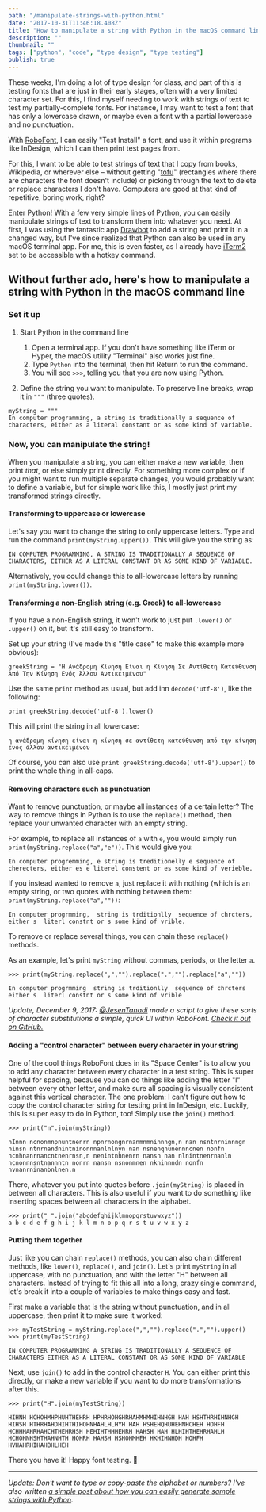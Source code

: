 ```yaml
---
path: "/manipulate-strings-with-python.html"
date: "2017-10-31T11:46:18.408Z" 
title: "How to manipulate a string with Python in the macOS command line"
description: "" 
thumbnail: "" 
tags: ["python", "code", "type design", "type testing"]
publish: true
---
```


These weeks, I'm doing a lot of type design for class, and part of this is testing fonts that are just in their early stages, often with a very limited character set. For this, I find myself needing to work with strings of text to test my partially-complete fonts. For instance, I may want to test a font that has only a lowercase drawn, or maybe even a font with a partial lowercase and no punctuation.

With [RoboFont](http://doc.robofont.com/), I can easily "Test Install" a font, and use it within programs like InDesign, which I can then print test pages from.

For this, I want to be able to test strings of text that I copy from books, Wikipedia, or wherever else – without getting "[tofu](https://en.m.wikipedia.org/wiki/Noto_fonts#Etymology)" (rectangles where there are characters the font doesn't include) or picking through the text to delete or replace characters I don't have. Computers are good at that kind of repetitive, boring work, right?

Enter Python! With a few very simple lines of Python, you can easily manipulate strings of text to transform them into whatever you need. At first, I was using the fantastic app [Drawbot](http://www.drawbot.com/) to add a string and print it in a changed way, but I've since realized that Python can also be used in any macOS terminal app. For me, this is even faster, as I already have [iTerm2](https://www.iterm2.com/) set to be accessible with a hotkey command.

## Without further ado, here's how to manipulate a string with Python in the macOS command line

### Set it up

1. Start Python in the command line
    1. Open a terminal app. If you don't have something like iTerm or Hyper, the macOS utility "Terminal" also works just fine.
    2. Type `Python` into the terminal, then hit Return to run the command.
    3. You will see `>>>`, telling you that you are now using Python.

2. Define the string you want to manipulate. To preserve line breaks, wrap it in `"""` (three quotes).
```
myString = """
In computer programming, a string is traditionally a sequence of characters, either as a literal constant or as some kind of variable.
```

### Now, you can manipulate the string!

When you manipulate a string, you can either make a new variable, then print _that_, or else simply print directly. For something more complex or if you might want to run multiple separate changes, you would probably want to define a variable, but for simple work like this, I mostly just print my transformed strings directly.

#### Transforming to uppercase or lowercase

Let's say you want to change the string to only uppercase letters. Type and run the command `print(myString.upper())`. This will give you the string as:
```
IN COMPUTER PROGRAMMING, A STRING IS TRADITIONALLY A SEQUENCE OF CHARACTERS, EITHER AS A LITERAL CONSTANT OR AS SOME KIND OF VARIABLE.
```

Alternatively, you could change this to all-lowercase letters by running `print(myString.lower())`.

#### Transforming a non-English string (e.g. Greek) to all-lowercase

If you have a non-English string, it won't work to just put `.lower()` or `.upper()` on it, but it's still easy to transform.

Set up your string (I've made this "title case" to make this example more obvious):

```
greekString = "Η Ανάδρομη Κίνηση Είναι η Κίνηση Σε Αντίθετη Κατεύθυνση Από Την Κίνηση Ενός Άλλου Αντικειμένου"
```

Use the same `print` method as usual, but add inn `decode('utf-8')`, like the following:

```
print greekString.decode('utf-8').lower()
```

This will print the string in all lowercase:

```
η ανάδρομη κίνηση είναι η κίνηση σε αντίθετη κατεύθυνση από την κίνηση ενός άλλου αντικειμένου
```

Of course, you can also use `print greekString.decode('utf-8').upper()` to print the whole thing in all-caps.


#### Removing characters such as punctuation

Want to remove punctuation, or maybe all instances of a certain letter? The way to remove things in Python is to use the `replace()` method, then replace your unwanted character with an empty string. 

For example, to replace all instances of `a` with `e`, you would simply run `print(myString.replace("a","e"))`. This would give you:

```
In computer progremming, e string is treditionelly e sequence of cherecters, either es e literel constent or es some kind of verieble.
```

If you instead wanted to remove `a`, just replace it with nothing (which is an empty string, or two quotes with nothing between them: `print(myString.replace("a",""))`:

```
In computer progrmming,  string is trditionlly  sequence of chrcters, either s  literl constnt or s some kind of vrible.
```

To remove or replace several things, you can chain these `replace()` methods.

As an example, let's print `myString` without commas, periods, or the letter `a`. 

```
>>> print(myString.replace(",","").replace(".","").replace("a",""))

In computer progrmming  string is trditionlly  sequence of chrcters either s  literl constnt or s some kind of vrible

```

_Update, December 9, 2017: [@JesenTanadi](https://twitter.com/jesentanadi) made a script to give these sorts of character substitutions a simple, quick UI within RoboFont. [Check it out on GitHub.](https://github.com/jtanadi/robofontScripts/tree/master/noTofu)_

#### Adding a "control character" between every character in your string

One of the cool things RoboFont does in its "Space Center" is to allow you to add any character between every character in a test string. This is super helpful for spacing, because you can do things like adding the letter "l" between every other letter, and make sure all spacing is visually consistent against this vertical character. The one problem: I can't figure out how to copy the control character string for testing print in InDesign, etc. Luckily, this is super easy to do in Python, too! Simply use the `join()` method.

```
>>> print("n".join(myString))

nInnn ncnonmnpnuntnenrn npnrnongnrnanmnmninnngn,n nan nsntnrninnngn ninsn ntnrnandnintninonnnanlnlnyn nan nsnenqnunennncnen nonfn ncnhnanrnancntnenrnsn,n nenintnhnenrn nansn nan nlnintnenrnanln ncnonnnsntnannntn nonrn nansn nsnonmnen nkninnndn nonfn nvnanrninanbnlnen.n
```

There, whatever you put into quotes before `.join(myString)` is placed in between all characters. This is also useful if you want to do something like inserting spaces between all characters in the alphabet.

```
>>> print(" ".join("abcdefghijklmnopqrstuvwxyz"))
a b c d e f g h i j k l m n o p q r s t u v w x y z
```

#### Putting them together

Just like you can chain `replace()` methods, you can also chain different methods, like `lower()`, `replace()`, and `join()`. Let's print `myString` in all uppercase, with no punctuation, and with the letter "H" between all characters. Instead of trying to fit this all into a long, crazy single command, let's break it into a couple of variables to make things easy and fast.

First make a variable that is the string without punctuation, and in all uppercase, then print it to make sure it worked:

```
>>> myTestString = myString.replace(",","").replace(".","").upper()
>>> print(myTestString)

IN COMPUTER PROGRAMMING A STRING IS TRADITIONALLY A SEQUENCE OF CHARACTERS EITHER AS A LITERAL CONSTANT OR AS SOME KIND OF VARIABLE

```

Next, use `join()` to add in the control character `H`. You can either print this directly, or make a new variable if you want to do more transformations after this.


```
>>> print("H".join(myTestString))

HIHNH HCHOHMHPHUHTHEHRH HPHRHOHGHRHAHMHMHIHNHGH HAH HSHTHRHIHNHGH HIHSH HTHRHAHDHIHTHIHOHNHAHLHLHYH HAH HSHEHQHUHEHNHCHEH HOHFH HCHHHAHRHAHCHTHEHRHSH HEHIHTHHHEHRH HAHSH HAH HLHIHTHEHRHAHLH HCHOHNHSHTHAHNHTH HOHRH HAHSH HSHOHMHEH HKHIHNHDH HOHFH HVHAHRHIHAHBHLHEH

```

There you have it! Happy font testing. 🤖

---

_Update: Don't want to type or copy-paste the alphabet or numbers? I've also written [a simple post about how you can easily generate sample strings with Python](/generate-sample-strings-with-python)._